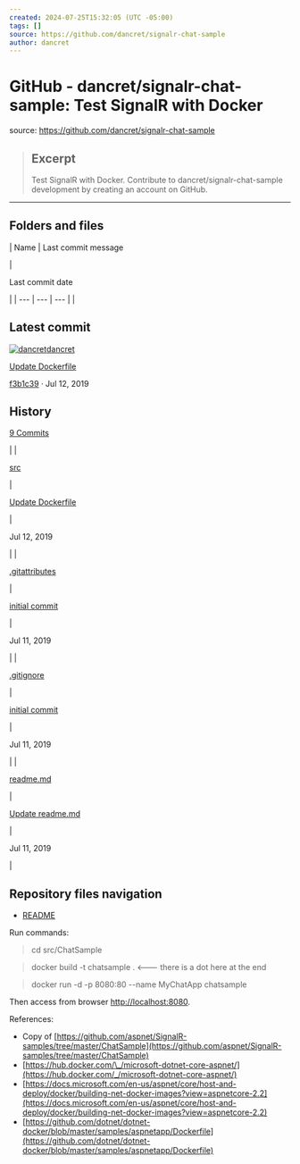 ```yaml
---
created: 2024-07-25T15:32:05 (UTC -05:00)
tags: []
source: https://github.com/dancret/signalr-chat-sample
author: dancret
---
```


# GitHub - dancret/signalr-chat-sample: Test SignalR with Docker

source: https://github.com/dancret/signalr-chat-sample

> ## Excerpt
> Test SignalR with Docker. Contribute to dancret/signalr-chat-sample development by creating an account on GitHub.

---
## Folders and files

| Name | 
Last commit message

 | 

Last commit date

 |
| --- | --- | --- |
| 

## Latest commit

[![dancret](https://avatars.githubusercontent.com/u/5057463?v=4&size=40)](https://github.com/dancret)[dancret](https://github.com/dancret/signalr-chat-sample/commits?author=dancret)

[Update Dockerfile](https://github.com/dancret/signalr-chat-sample/commit/f3b1c3954e39daed1df4306e1ef84c856c02d49d)

[f3b1c39](https://github.com/dancret/signalr-chat-sample/commit/f3b1c3954e39daed1df4306e1ef84c856c02d49d) · Jul 12, 2019

## History

[9 Commits](https://github.com/dancret/signalr-chat-sample/commits/master/)







 |
| 

[src](https://github.com/dancret/signalr-chat-sample/tree/master/src "src")



 | 

[Update Dockerfile](https://github.com/dancret/signalr-chat-sample/commit/f3b1c3954e39daed1df4306e1ef84c856c02d49d "Update Dockerfile")



 | 

Jul 12, 2019

 |
| 

[.gitattributes](https://github.com/dancret/signalr-chat-sample/blob/master/.gitattributes ".gitattributes")



 | 

[initial commit](https://github.com/dancret/signalr-chat-sample/commit/0d2a597b157e8f0dac9580e385fcb65499e2a2cf "initial commit
Taken from https://github.com/aspnet/SignalR-samples/tree/master/ChatSample
Docker integration from https://github.com/dotnet/dotnet-docker-samples/tree/master/aspnetapp")



 | 

Jul 11, 2019

 |
| 

[.gitignore](https://github.com/dancret/signalr-chat-sample/blob/master/.gitignore ".gitignore")



 | 

[initial commit](https://github.com/dancret/signalr-chat-sample/commit/0d2a597b157e8f0dac9580e385fcb65499e2a2cf "initial commit
Taken from https://github.com/aspnet/SignalR-samples/tree/master/ChatSample
Docker integration from https://github.com/dotnet/dotnet-docker-samples/tree/master/aspnetapp")



 | 

Jul 11, 2019

 |
| 

[readme.md](https://github.com/dancret/signalr-chat-sample/blob/master/readme.md "readme.md")



 | 

[Update readme.md](https://github.com/dancret/signalr-chat-sample/commit/5b18e5754efbe53f1012461bef64f446ca0acae2 "Update readme.md")



 | 

Jul 11, 2019

 |

## Repository files navigation

-   [README](https://github.com/dancret/signalr-chat-sample#)

Run commands:

> cd src/ChatSample

> docker build -t chatsample . <--- there is a dot here at the end

> docker run -d -p 8080:80 --name MyChatApp chatsample

Then access from browser [http://localhost:8080](http://localhost:8080/).

References:

-   Copy of [https://github.com/aspnet/SignalR-samples/tree/master/ChatSample](https://github.com/aspnet/SignalR-samples/tree/master/ChatSample)
-   [https://hub.docker.com/\_/microsoft-dotnet-core-aspnet/](https://hub.docker.com/_/microsoft-dotnet-core-aspnet/)
-   [https://docs.microsoft.com/en-us/aspnet/core/host-and-deploy/docker/building-net-docker-images?view=aspnetcore-2.2](https://docs.microsoft.com/en-us/aspnet/core/host-and-deploy/docker/building-net-docker-images?view=aspnetcore-2.2)
-   [https://github.com/dotnet/dotnet-docker/blob/master/samples/aspnetapp/Dockerfile](https://github.com/dotnet/dotnet-docker/blob/master/samples/aspnetapp/Dockerfile)
